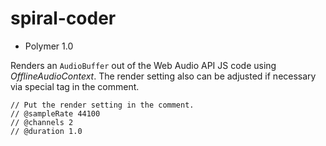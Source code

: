 # spiral-coder

- Polymer 1.0

Renders an `AudioBuffer` out of the Web Audio API JS code using _OfflineAudioContext_. The render setting also can be adjusted if necessary via special tag in the comment.

~~~
// Put the render setting in the comment.
// @sampleRate 44100
// @channels 2
// @duration 1.0
~~~